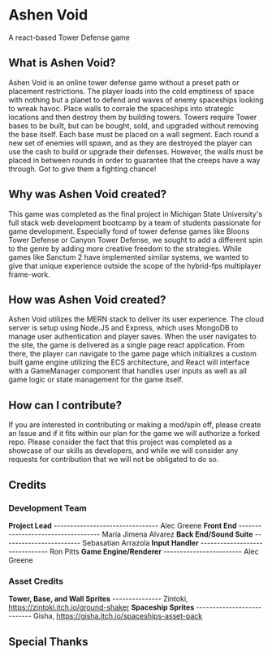 # Ashen Void
A react-based Tower Defense game

## What is Ashen Void?
Ashen Void is an online tower defense game without a preset path or placement restrictions. The player loads into the cold emptiness of space with nothing but a planet to defend and waves of enemy spaceships looking to wreak havoc. Place walls to corrale the spaceships into strategic locations and then destroy them by building towers. Towers require Tower bases to be built, but can be bought, sold, and upgraded without removing the base itself. Each base must be placed on a wall segment. Each round a new set of enemies will spawn, and as they are destroyed the player can use the cash to build or upgrade their defenses. However, the walls must be placed in between rounds in order to guarantee that the creeps have a way through. Got to give them a fighting chance! 

## Why was Ashen Void created?
This game was completed as the final project in Michigan State University's full stack web development bootcamp by a team of students passionate for game development. Especially fond of tower defense games like Bloons Tower Defense or Canyon Tower Defense, we sought to add a different spin to the genre by adding more creative freedom to the strategies. While games like Sanctum 2 have implemented similar systems, we wanted to give that unique experience outside the scope of the hybrid-fps multiplayer frame-work.

## How was Ashen Void created?
Ashen Void utilizes the MERN stack to deliver its user experience. The cloud server is setup using Node.JS and Express, which uses MongoDB to manage user authentication and player saves. When the user navigates to the site, the game is delivered as a single page react application. From there, the player can navigate to the game page which initializes a custom built game engine utilizing the ECS architecture, and React will interface with a GameManager component that handles user inputs as well as all game logic or state management for the game itself. 

## How can I contribute?
If you are interested in contributing or making a mod/spin off, please create an Issue and if it fits within our plan for the game we will authorize a forked repo. Please consider the fact that this project was completed as a showcase of our skills as developers, and while we will consider any requests for contribution that we will not be obligated to do so.

## Credits

### Development Team
**Project Lead** -------------------------------- Alec Greene
**Front End** ----------------------------------- Maria Jimena Alvarez
**Back End/Sound Suite** ------------------------ Sebasatian Arrazola
**Input Handler** ------------------------------- Ron Pitts
**Game Engine/Renderer** ------------------------ Alec Greene

### Asset Credits
**Tower, Base, and Wall Sprites** --------------- Zintoki, https://zintoki.itch.io/ground-shaker
**Spaceship Sprites** --------------------------- Gisha, https://gisha.itch.io/spaceships-asset-pack

## Special Thanks
